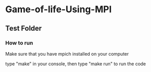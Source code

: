 # Game-of-life-Using-MPI
## Test Folder
### How to run

Make sure that you have mpich installed on your computer

type "make" in your console, then type "make run" to run the code


